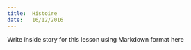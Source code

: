 ```yaml
---
title:  Histoire
date:   16/12/2016
---
```


Write inside story for this lesson using Markdown format here